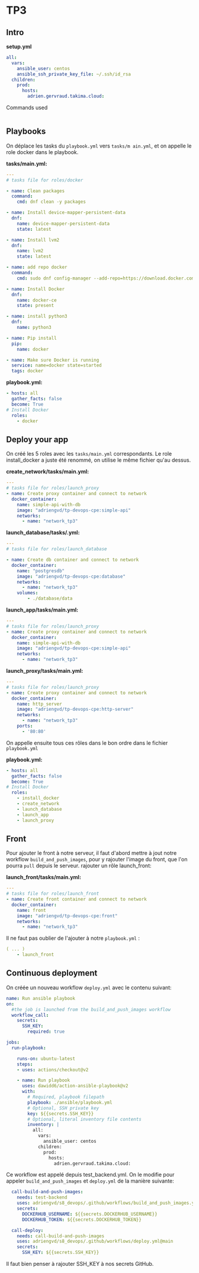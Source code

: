 # TP3

## Intro

**setup.yml**
```yml
all:
  vars:
    ansible_user: centos
    ansible_ssh_private_key_file: ~/.ssh/id_rsa
  children:
    prod:
      hosts: 
        adrien.gervraud.takima.cloud:
```

Commands used
```ansible
```

## Playbooks

On déplace les tasks du `playbook.yml` vers `tasks/m
ain.yml`, et on appelle le role docker dans le playbook.

**tasks/main.yml:**
```yml
---
# tasks file for roles/docker

- name: Clean packages
  command:
    cmd: dnf clean -y packages

- name: Install device-mapper-persistent-data
  dnf:
    name: device-mapper-persistent-data
    state: latest

- name: Install lvm2
  dnf:
    name: lvm2
    state: latest

- name: add repo docker
  command:
    cmd: sudo dnf config-manager --add-repo=https://download.docker.com/linux/centos/docker-ce.repo

- name: Install Docker
  dnf:
    name: docker-ce
    state: present

- name: install python3
  dnf:
    name: python3

- name: Pip install
  pip:
    name: docker

- name: Make sure Docker is running
  service: name=docker state=started
  tags: docker

```

**playbook.yml:**
```yml
- hosts: all
  gather_facts: false
  become: True
# Install Docker
  roles:
    - docker
```


## Deploy your app

On créé les 5 roles avec les `tasks/main.yml` correspondants.
Le role install_docker a juste été renommé, on utilise le même fichier qu'au dessus.

**create_network/tasks/main.yml:**
```yml
---
# tasks file for roles/launch_proxy
- name: Create proxy container and connect to network
  docker_container:
    name: simple-api-with-db
    image: "adriengvd/tp-devops-cpe:simple-api"
    networks:
      - name: "network_tp3"
```

**launch_database/tasks/.yml:**
```yml
---
# tasks file for roles/launch_database

- name: Create db container and connect to network
  docker_container:
    name: "postgresdb"
    image: "adriengvd/tp-devops-cpe:database"
    networks:
      - name: "network_tp3"
    volumes:
        - ./database/data
```

**launch_app/tasks/main.yml:**
```yml
---
# tasks file for roles/launch_proxy
- name: Create proxy container and connect to network
  docker_container:
    name: simple-api-with-db
    image: "adriengvd/tp-devops-cpe:simple-api"
    networks:
      - name: "network_tp3"
```

**launch_proxy/tasks/main.yml:**
```yml
---
# tasks file for roles/launch_proxy
- name: Create proxy container and connect to network
  docker_container:
    name: http_server
    image: "adriengvd/tp-devops-cpe:http-server"
    networks:
      - name: "network_tp3"
    ports:
      - '80:80'
```

On appelle ensuite tous ces rôles dans le bon ordre dans le fichier `playbook.yml`

**playbook.yml:**
```yml
- hosts: all
  gather_facts: false
  become: True
# Install Docker
  roles:
    - install_docker
    - create_network
    - launch_database
    - launch_app
    - launch_proxy
```


## Front

Pour ajouter le front à notre serveur, il faut d'abord mettre à jout notre workflow `build_and_push_images`, pour y rajouter l'image du front, que l'on pourra `pull` depuis le serveur.
rajouter un rôle launch_front:

**launch_front/tasks/main.yml:**
```yml
---
# tasks file for roles/launch_front
- name: Create front container and connect to network
  docker_container:
    name: front
    image: "adriengvd/tp-devops-cpe:front"
    networks:
      - name: "network_tp3"
```

Il ne faut pas oublier de l'ajouter à notre `playbook.yml` :
```yml
( ... )
    - launch_front
```


## Continuous deployment 


On créée un nouveau workflow `deploy.yml` avec le contenu suivant:
```yml
name: Run ansible playbook
on:
  #the job is launched from the build_and_push_images workflow
  workflow_call:
    secrets:
      SSH_KEY:
        required: true

jobs:
  run-playbook:

    runs-on: ubuntu-latest
    steps:
    - uses: actions/checkout@v2

    - name: Run playbook
      uses: dawidd6/action-ansible-playbook@v2
      with:
        # Required, playbook filepath
        playbook: ./ansible/playbook.yml
        # Optional, SSH private key
        key: ${{secrets.SSH_KEY}}
        # Optional, literal inventory file contents
        inventory: |
          all:
            vars:
              ansible_user: centos
            children:
              prod:
                hosts: 
                  adrien.gervraud.takima.cloud:
```

Ce workflow est appelé depuis test_backend.yml. On le modifie pour appeler `build_and_push_images` et `deploy.yml` de la manière suivante:

```yml
  call-build-and-push-images:
    needs: test-backend
    uses: adriengvd/s8_devops/.github/workflows/build_and_push_images.yml@main 
    secrets:
      DOCKERHUB_USERNAME: ${{secrets.DOCKERHUB_USERNAME}}
      DOCKERHUB_TOKEN: ${{secrets.DOCKERHUB_TOKEN}}

  call-deploy:
    needs: call-build-and-push-images
    uses: adriengvd/s8_devops/.github/workflows/deploy.yml@main 
    secrets:
      SSH_KEY: ${{secrets.SSH_KEY}}
 ```

Il faut bien penser à rajouter SSH_KEY à nos secrets GitHub.